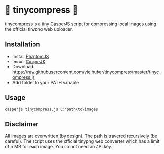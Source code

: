 # 🐘 tinycompress 🐘

tinycompress is a tiny CasperJS script for compressing local images using the official tinypng web uploader.

## Installation

* Install [PhantomJS](http://phantomjs.org/download.html)
* Install [CasperJS](http://docs.casperjs.org/en/latest/installation.html)
* Download https://raw.githubusercontent.com/vielhuber/tinycompress/master/tinycompress.js
* Add folder to your PATH variable

## Usage

```
casperjs tinycompress.js C:\path\to\images
```

## Disclaimer

All images are overwritten (by design).
The path is travered recursively (be careful).
The script uses the official tinypng web converter which has a limit of 5 MB for each image.
You do not need an API key.